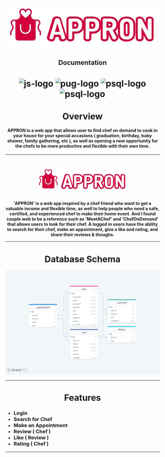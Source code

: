 <h1 align="center">
  <img src="documentation/appronlogo.jpg" alt="appronlogo" width=500>
  <br>
<h2 align='center'>Documentation</h2>
</h1>
<h1 align="center">
  <img src="https://cdn.worldvectorlogo.com/logos/react.svg" alt="js-logo" width="50">
  <img src="https://miro.medium.com/max/1400/1*Q5EUk28Xc3iCDoMSkrd1_w.png" alt="pug-logo" width="50">
  <img src="https://i.ibb.co/VpGfh8w/icons8-postgresql-96-1.png" alt="psql-logo" width="50">
  <img src="https://hakin9.org/wp-content/uploads/2019/08/connect-a-flask-app-to-a-mysql-database-with-sqlalchemy-and-pymysql.jpg" alt="psql-logo" width="50">
</h1>

<h1 align="center">
  Overview
</h1>
<h4 align='center'>
APPRON is a web app that allows user to find chef on demand to cook in your house for your special accasions ( graduation, birthday, baby shower, family gathering, etc ), as well as opening a new opportunity for the chefs to be more productive and flexible with their own time.
</h4>

---

<h1 align="center" >
 <img src="documentation/appronlogo.jpg" alt="appron-home" width="300">
</h1>

<h4 align="center">'APPRON' is a web app inspired by a chef friend who want to get a valuable income and flexible time, as well to help people who need a safe, certified, and experienced chef to make their home event. And I found couple web to be a reference such as 'MeetAChef' and 'ChefOnDemand' that allows users to look for their chef. A logged in users have the ability to search for their chef, make an appointment, give a like and rating, and share their reviews & thoughs.
<pFirst_draft is built with React, Flask, Python and PostgreSQL, SQLAlchemy</h4>

---

<h1>Database Schema</h1>

 <img src="documentation/database-diagram.png" alt="database-diagram">

---

<h1>Features</h1>

<h3 align='left'>

- Login
- Search for Chef
- Make an Appointment
- Review ( Chef )
- Like ( Review )
- Rating ( Chef )

</h3>

---
